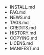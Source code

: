 * INSTALL.md
* FAQ.md
* NEWS.md
* TAGS.md
* CREDITS.md
* HISTORY.md
* COPYING.md
* LICENS.md
* MANIFEST.md
